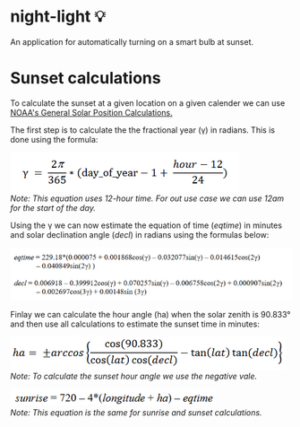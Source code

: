 # night-light :bulb:
 An application for automatically turning on a smart bulb at sunset. 

# Sunset calculations
 To calculate the sunset at a given location on a given calender we can use [NOAA's General Solar Position Calculations.](https://gml.noaa.gov/grad/solcalc/solareqns.PDF) 

 The first step is to calculate the the fractional year (γ) in radians. This is done using the formula:

 ![alt text](assets/readme/fractional-year-formula.png "Fractional year formula") \
 *Note: This equation uses 12-hour time. For out use case we can use 12am for the start of the day.* 


 Using the γ we can now estimate the equation of time (*eqtime*) in minutes  and solar declination angle (*decl*) in radians using the formulas below:

 ![alt text](assets/readme/eqtime-and-decl-formulas.png "eqtime and decl formulas")

 Finlay we can calculate the hour angle (ha) when the solar zenith is 90.833° and then use all calculations to estimate the sunset time in minutes:

 ![alt text](assets/readme/hour-angle-formula.png "eqtime and decl formulas") \
  *Note: To calculate the sunset hour angle we use the negative vale.* 

 ![alt text](assets/readme/sunrise-formula.png "eqtime and decl formulas") \
 *Note: This equation is the same for sunrise and sunset calculations.*
